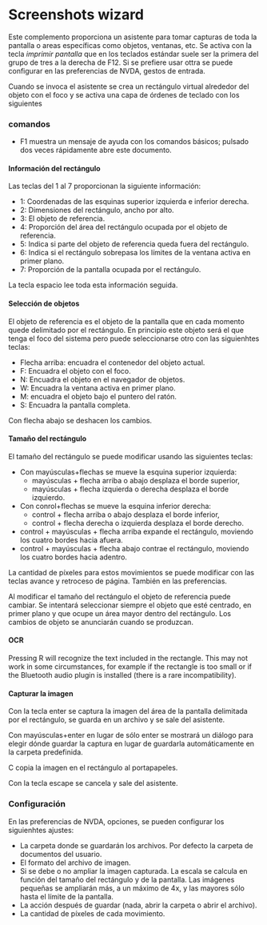 # Screenshots wizard

Este complemento proporciona un asistente para tomar capturas de toda la pantalla o areas específicas como objetos, ventanas, etc. Se activa con la tecla _imprimir pantalla_ que en los teclados estándar suele ser la primera del grupo de tres a la derecha de F12. Si se prefiere usar ottra se puede configurar en las preferencias de NVDA, gestos de entrada.

Cuando se invoca el asistente se crea un rectángulo virtual alrededor del objeto con el foco y se activa una capa de órdenes de teclado con los siguientes

### comandos

* F1 muestra un mensaje de ayuda con los comandos básicos; pulsado dos veces rápidamente abre este documento.

#### Información del rectángulo

Las teclas del 1 al 7 proporcionan la siguiente información:

* 1: Coordenadas de las esquinas superior izquierda e inferior derecha.
* 2: Dimensiones del rectángulo, ancho por alto.
* 3: El objeto de referencia.
* 4: Proporción del área del rectángulo ocupada por el objeto de referencia.
* 5: Indica si parte del objeto de referencia queda fuera del rectángulo.
* 6: Indica si el rectángulo sobrepasa los límites de la ventana activa en primer plano.
* 7: Proporción de la pantalla  ocupada por el rectángulo.

La tecla espacio lee toda esta información seguida.

#### Selección de objetos

El objeto de referencia es el objeto de la pantalla que en cada momento quede delimitado por el rectángulo. En principio este objeto será el que tenga el foco del sistema pero puede seleccionarse otro con las siguienhtes teclas:

* Flecha arriba: encuadra el contenedor del objeto actual.
* F: Encuadra el objeto con el foco.
* N: Encuadra el objeto en el navegador de objetos.
* W: Encuadra la ventana activa en primer plano.
* M: encuadra el objeto bajo el puntero del ratón.
* S: Encuadra la pantalla completa.

Con flecha abajo se deshacen los cambios.

#### Tamaño del  rectángulo

El tamaño del rectángulo se puede modificar usando las siguientes teclas:

* Con mayúsculas+flechas se mueve la esquina superior izquierda:
	* mayúsculas + flecha arriba  o abajo desplaza el borde superior,
	* mayúsculas + flecha izquierda o derecha desplaza el borde izquierdo.
* Con conrol+flechas se mueve la esquina inferior derecha:
	* control + flecha arriba o abajo desplaza el borde inferior,
	* control + flecha derecha o izquierda desplaza el borde derecho.
* control + mayúsculas + flecha arriba expande el rectángulo, moviendo los cuatro bordes hacia afuera.
* control + mayúsculas + flecha abajo contrae el rectángulo, moviendo los cuatro bordes hacia adentro.

La cantidad de píxeles para estos movimientos se puede modificar con las teclas avance y retroceso de página. También en las preferencias.

Al modificar el tamaño del rectángulo el objeto de referencia puede cambiar. Se intentará seleccionar siempre el objeto que esté centrado, en primer plano y que ocupe un área mayor dentro del rectángulo. Los cambios de objeto se anunciarán cuando se produzcan.

#### OCR

Pressing R will recognize the text included in the rectangle. This may not work in some circumstances, for example if the rectangle is too small or if the Bluetooth audio plugin is installed (there is a rare incompatibility).

#### Capturar la imagen

Con la tecla enter se captura la imagen del área de la pantalla delimitada por el rectángulo, se guarda en un archivo y se sale del asistente.

Con mayúsculas+enter en lugar de sólo enter se mostrará un diálogo para elegir dónde guardar la captura en lugar de guardarla automáticamente  en la carpeta predefinida.

C copia la imagen en el rectángulo al portapapeles.

Con la tecla escape se cancela y sale del asistente.

### Configuración

En las preferencias de NVDA, opciones, se pueden configurar los siguienhtes ajustes:

* La carpeta donde se guardarán los archivos. Por defecto la carpeta de documentos del usuario.
* El formato del archivo de imagen.
* Si se debe o no ampliar la imagen capturada. La escala se calcula en función del tamaño del rectángulo y de la pantalla. Las imágenes pequeñas se ampliarán más, a un máximo de 4x, y las mayores sólo hasta el límite de la pantalla.
* La acción después de guardar (nada, abrir la carpeta o abrir el archivo).
* La cantidad de píxeles de cada movimiento.

